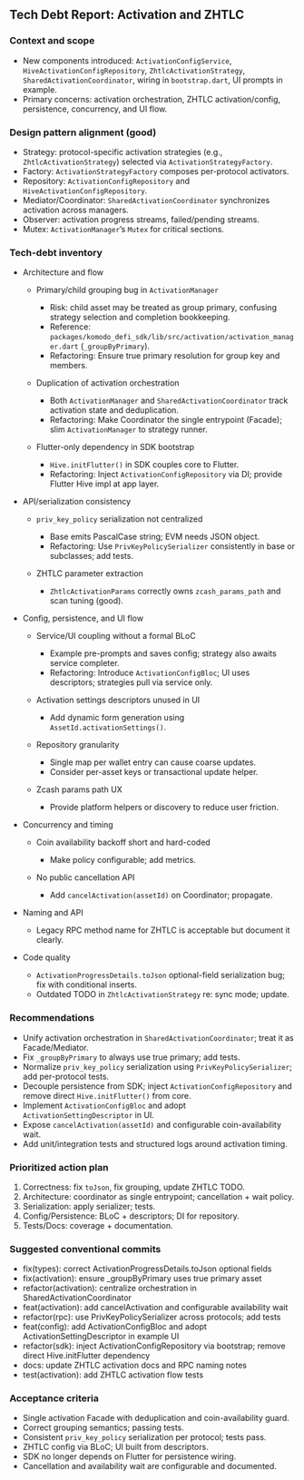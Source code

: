 ## Tech Debt Report: Activation and ZHTLC

### Context and scope

- New components introduced: `ActivationConfigService`, `HiveActivationConfigRepository`, `ZhtlcActivationStrategy`, `SharedActivationCoordinator`, wiring in `bootstrap.dart`, UI prompts in example.
- Primary concerns: activation orchestration, ZHTLC activation/config, persistence, concurrency, and UI flow.

### Design pattern alignment (good)

- Strategy: protocol-specific activation strategies (e.g., `ZhtlcActivationStrategy`) selected via `ActivationStrategyFactory`.
- Factory: `ActivationStrategyFactory` composes per-protocol activators.
- Repository: `ActivationConfigRepository` and `HiveActivationConfigRepository`.
- Mediator/Coordinator: `SharedActivationCoordinator` synchronizes activation across managers.
- Observer: activation progress streams, failed/pending streams.
- Mutex: `ActivationManager`’s `Mutex` for critical sections.

### Tech-debt inventory

- Architecture and flow

  - Primary/child grouping bug in `ActivationManager`

    - Risk: child asset may be treated as group primary, confusing strategy selection and completion bookkeeping.
    - Reference: `packages/komodo_defi_sdk/lib/src/activation/activation_manager.dart` (`_groupByPrimary`).
    - Refactoring: Ensure true primary resolution for group key and members.

  - Duplication of activation orchestration

    - Both `ActivationManager` and `SharedActivationCoordinator` track activation state and deduplication.
    - Refactoring: Make Coordinator the single entrypoint (Facade); slim `ActivationManager` to strategy runner.

  - Flutter-only dependency in SDK bootstrap
    - `Hive.initFlutter()` in SDK couples core to Flutter.
    - Refactoring: Inject `ActivationConfigRepository` via DI; provide Flutter Hive impl at app layer.

- API/serialization consistency

  - `priv_key_policy` serialization not centralized

    - Base emits PascalCase string; EVM needs JSON object.
    - Refactoring: Use `PrivKeyPolicySerializer` consistently in base or subclasses; add tests.

  - ZHTLC parameter extraction
    - `ZhtlcActivationParams` correctly owns `zcash_params_path` and scan tuning (good).

- Config, persistence, and UI flow

  - Service/UI coupling without a formal BLoC

    - Example pre-prompts and saves config; strategy also awaits service completer.
    - Refactoring: Introduce `ActivationConfigBloc`; UI uses descriptors; strategies pull via service only.

  - Activation settings descriptors unused in UI

    - Add dynamic form generation using `AssetId.activationSettings()`.

  - Repository granularity

    - Single map per wallet entry can cause coarse updates.
    - Consider per-asset keys or transactional update helper.

  - Zcash params path UX
    - Provide platform helpers or discovery to reduce user friction.

- Concurrency and timing

  - Coin availability backoff short and hard-coded

    - Make policy configurable; add metrics.

  - No public cancellation API
    - Add `cancelActivation(assetId)` on Coordinator; propagate.

- Naming and API

  - Legacy RPC method name for ZHTLC is acceptable but document it clearly.

- Code quality
  - `ActivationProgressDetails.toJson` optional-field serialization bug; fix with conditional inserts.
  - Outdated TODO in `ZhtlcActivationStrategy` re: sync mode; update.

### Recommendations

- Unify activation orchestration in `SharedActivationCoordinator`; treat it as Facade/Mediator.
- Fix `_groupByPrimary` to always use true primary; add tests.
- Normalize `priv_key_policy` serialization using `PrivKeyPolicySerializer`; add per-protocol tests.
- Decouple persistence from SDK; inject `ActivationConfigRepository` and remove direct `Hive.initFlutter()` from core.
- Implement `ActivationConfigBloc` and adopt `ActivationSettingDescriptor` in UI.
- Expose `cancelActivation(assetId)` and configurable coin-availability wait.
- Add unit/integration tests and structured logs around activation timing.

### Prioritized action plan

1. Correctness: fix `toJson`, fix grouping, update ZHTLC TODO.
2. Architecture: coordinator as single entrypoint; cancellation + wait policy.
3. Serialization: apply serializer; tests.
4. Config/Persistence: BLoC + descriptors; DI for repository.
5. Tests/Docs: coverage + documentation.

### Suggested conventional commits

- fix(types): correct ActivationProgressDetails.toJson optional fields
- fix(activation): ensure \_groupByPrimary uses true primary asset
- refactor(activation): centralize orchestration in SharedActivationCoordinator
- feat(activation): add cancelActivation and configurable availability wait
- refactor(rpc): use PrivKeyPolicySerializer across protocols; add tests
- feat(config): add ActivationConfigBloc and adopt ActivationSettingDescriptor in example UI
- refactor(sdk): inject ActivationConfigRepository via bootstrap; remove direct Hive.initFlutter dependency
- docs: update ZHTLC activation docs and RPC naming notes
- test(activation): add ZHTLC activation flow tests

### Acceptance criteria

- Single activation Facade with deduplication and coin-availability guard.
- Correct grouping semantics; passing tests.
- Consistent `priv_key_policy` serialization per protocol; tests pass.
- ZHTLC config via BLoC; UI built from descriptors.
- SDK no longer depends on Flutter for persistence wiring.
- Cancellation and availability wait are configurable and documented.
